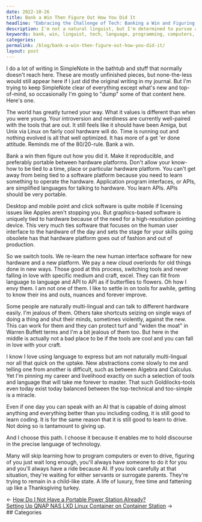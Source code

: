 ```yaml
---
date: 2022-10-26
title: Bank a Win Then Figure Out How You Did It
headline: "Embracing the Challenge of Tech: Banking a Win and Figuring It Out!"
description: I'm not a natural linguist, but I'm determined to pursue a career in tech because of its precise language. Instead of relying on others to do the work for me, I'm investing my free time to become more comfortable with the language of technology. I'm banking a win and embracing the challenge, just like a Thanksgiving turkey!
keywords: bank, win, linguist, tech, language, programming, computers, drive, servants, surrogate parents, indulging, Thanksgiving, turkey
categories: 
permalink: /blog/bank-a-win-then-figure-out-how-you-did-it/
layout: post
---
```



I do a lot of writing in SimpleNote in the bathtub and stuff that normally
doesn't reach here. These are mostly unfinished pieces, but none-the-less would
still appear here if I just did the original writing in my journal. But I'm
trying to keep SimpleNote clear of everything except what's new and
top-of-mind, so occasionally I'm going to "dump" some of that content here.
Here's one.

The world has greatly turned your way. What it values is different than when
you were young. Your introversion and nerdiness are currently well-paired with
the tools that are out. It still feels like it should have been Amiga, but Unix
via Linux on fairly cool hardware will do. Time is running out and nothing
evolved is all that well optimized. It has more of a get 'er done attitude.
Reminds me of the 80/20-rule. Bank a win.

Bank a win then figure out how you did it. Make it reproducible, and preferably
portable between hardware platforms. Don't allow your know-how to be tied to a
time, place or particular hardware platform. You can't get away from being tied
to a software platform because you need to learn something to operate the
hardware. Application program interfaces, or APIs, are simplified languages for
talking to hardware. You learn APIs. APIs should be very portable.

Desktop and mobile point and click software is quite mobile if licensing issues
like Apples aren't stopping you. But graphics-based software is uniquely tied
to hardware because of the need for a high-resolution pointing device. This
very much ties software that focuses on the human user interface to the
hardware of the day and sets the stage for your skills going obsolete has that
hardware platform goes out of fashion and out of production.

So we switch tools. We re-learn the new human interface software for new
hardware and a new platform. We pay a new cloud overlords for old things done
in new ways. Those good at this process, switching tools and never falling in
love with specific medium and craft, excel. They can flit from language to
language and API to API as if butterflies to flowers. Oh how I envy them. I am
not one of them. I like to settle in on tools for awhile, getting to know their
ins and outs, nuances and forever improve.

Some people are naturally multi-lingual and can talk to different hardware
easily. I'm jealous of them. Others take shortcuts seizing on single ways of
doing a thing and shut their minds, sometimes violently, against the new. This
can work for them and they can protect turf and "widen the moat" in Warren
Buffett terms and I'm a bit jealous of them too. But here in the middle is
actually not a bad place to be if the tools are cool and you can fall in love
with your craft.

I know I love using language to express but am not naturally multi-lingual nor
all that quick on the uptake. New abstractions come slowly to me and telling
one from another is difficult, such as between Algebra and Calculus. Yet I'm
pinning my career and livelihood exactly on such a selection of tools and
language that will take me forever to master. That such Goldilocks-tools even
today exist today balanced between the top-technical and too-simple is a
miracle.

Even if one day you can speak with an AI that is capable of doing almost
anything and everything better than you including coding, it is still good to
learn coding. It is for the same reason that it is still good to learn to
drive. Not doing so is tantamount to giving up.

And I choose this path. I choose it because it enables me to hold discourse in
the precise language of technology.

Many will skip learning how to program computers or even to drive, figuring of
you just wait long enough, you'll always have someone to do it for you and
you'll always have a ride because AI. If you look carefully at that situation,
they're waiting for either servants or surrogate parents. They're trying to
remain in a child-like state. A life of luxury, free time and fattening up like
a Thanksgiving turkey.


<div class="post-nav"><div class="post-nav-prev"><span class="arrow">&larr;&nbsp;</span><a href="how-do-i-not-have-a-portable-power-station-already">How Do I Not Have a Portable Power Station Already?</a></div><div class="post-nav-next"><a href="setting-up-qnap-nas-lxd-linux-container-on-container-station">Setting Up QNAP NAS LXD Linux Container on Container Station</a><span class="arrow">&nbsp;&rarr;</span></div></div>
## Categories

<ul></ul>